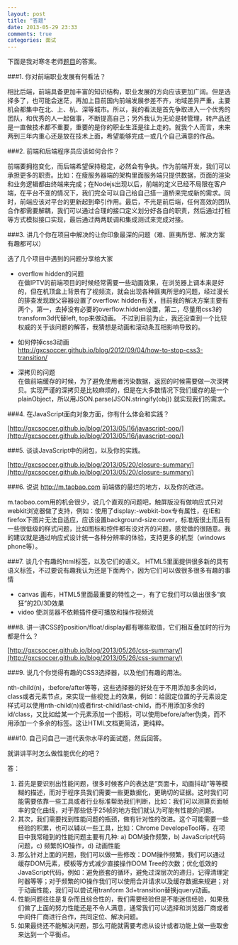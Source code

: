 ```yaml
---
layout: post
title: "答题"
date: 2013-05-29 23:33
comments: true
categories: 面试
---
```

下面是我对寒冬老师[题目](https://github.com/wintercn/blog/issues/5)的答案。


###1. 你对前端职业发展有何看法？

相比后端，前端具备更加丰富的知识结构，职业发展的方向应该更加广阔。但是选择多了，也可能会迷茫，再加上目前国内前端发展参差不齐，地域差异严重，主要机会都集中在北、上、杭、深等城市。所以，我的看法是首先争取进入一个优秀的团队，和优秀的人一起做事，不断提高自己；另外我认为无论是转管理，转产品还是一直做技术都不重要，重要的是你的职业生涯是往上走的。就我个人而言，未来两到三年内重心还是放在技术上面，希望能够完成一或几个自己满意的作品。

###2. 前端和后端程序员应该如何合作？

前端要拥抱变化，而后端希望保持稳定，必然会有争执。作为前端开发，我们可以承担更多的职责。比如：在瘦服务器端的架构里面服务端只提供数据，页面的渲染和业务逻辑都由终端来完成；在Nodejs出现以后，前端的定义已经不局限在客户端，在平台不变的情况下，我们完全可以自己给自己搭一道桥来完成新的需求。同时，前端应该对平台的更新起到牵引作用。最后，不光是前后端，任何高效的团队合作都需要解耦，我们可以通过合理的接口定义划分好各自的职责，然后通过打桩等方式模拟接口实现，最后通过两两联调和集成测试来完成对接。

###3. 讲几个你在项目中解决的让你印象最深的问题（难、匪夷所思、解决方案有趣都可以）

选了几个项目中遇到的问题分享给大家

* overflow hidden的问题  
在做IPTV的前端项目的时候经常需要一些动画效果，在浏览器上调本来是好的，但在机顶盒上背景有了视频流，就会出现各种匪夷所思的问题，经过漫长的排查发现跟父容器设置了overflow: hidden有关，目前我的解决方案主要有两个，第一，去掉没有必要的overflow:hidden设置，第二，尽量用css3的transform3d代替left, top来做动画。 不过到目前为止，我还没查到一个比较权威的关于该问题的解答，我猜想是动画和滚动条互相影响导致的。

* 如何停掉css3动画  
http://gxcsoccer.github.io/blog/2012/09/04/how-to-stop-css3-transition/

* 深拷贝的问题  
在做前端缓存的时候，为了避免使用者污染数据，返回的时候需要做一次深拷贝。实现严谨的深拷贝是比较麻烦的，但是在大多数情况下我们缓存的是一个plainObject，所以用JSON.parse(JSON.stringify(obj)) 就实现我们的需求。

###4. 在JavaScript面向对象方面，你有什么体会和实践？

[http://gxcsoccer.github.io/blog/2013/05/16/javascript-oop/](http://gxcsoccer.github.io/blog/2013/05/16/javascript-oop/)

###5. 谈谈JavaScript中的闭包，以及你的实践。

[http://gxcsoccer.github.io/blog/2013/05/20/closure-summary/](http://gxcsoccer.github.io/blog/2013/05/20/closure-summary/)

###6. 说说 http://m.taobao.com 前端做的最烂的地方，以及你的改进。

m.taobao.com用的机会很少，说几个直观的问题吧，触屏版没有做响应式只对webkit浏览器做了支持，例如：使用了display:-webkit-box专有属性，在IE和firefox下图片无法自适应，应该设置background-size:cover，标准版很土而且有一些很低级的样式问题，比如图标和控件都有没对齐的问题，感觉做的很随意。我的建议就是通过响应式设计统一各种分辨率的体验，支持更多的机型（windows phone等）。

###7. 谈几个有趣的html标签，以及它们的语义。
HTML5里面提供很多新的具有语义标签，不过要说有趣我认为还是下面两个，因为它们可以做很多很多有趣的事情

* canvas 画布，HTML5里面最重要的特性之一，有了它我们可以做出很多“疯狂”的2D/3D效果
* video 使浏览器不依赖插件便可播放和操作视频流

###8. 讲一讲CSS的position/float/display都有哪些取值，它们相互叠加时的行为都是什么？

[http://gxcsoccer.github.io/blog/2013/05/26/css-summary/](http://gxcsoccer.github.io/blog/2013/05/26/css-summary/)

###9. 说几个你觉得有趣的CSS3选择器，以及他们有趣的用法。

nth-child(n)，:before/after等等，这些选择器的好处在于不用添加多余的id，class或者元素节点，来实现一些视觉上的效果，例如：给固定位置的子元素设定样式可以使用nth-child(n)或者first-child/last-child，而不用添加多余的id/class，又比如给某一个元素添加一个图标，可以使用before/after伪类，而不用添加一个多余的标签。这让HTML文档更简洁，更纯粹。

###10. 自己问自己一道代表你水平的面试题，然后回答。

就讲讲平时怎么做性能优化的吧？

答：
1. 首先是要识别出性能问题，很多时候客户的表达是“页面卡，动画抖动”等等模糊的描述，而对于程序员我们需要一些更数据化，更确切的证据。这时我们可能需要依靠一些工具或者行业标准帮助我们判断，比如：我们可以测算页面帧率的变化曲线，对于那些低于25帧的地方我们就认为可能有性能的问题。
2. 其次，我们需要找到性能问题的瓶颈，做有针对性的改进。这个可能需要一些经验的积累，也可以辅以一些工具，比如：Chrome DevelopeTool等，在项目中我常碰到的性能问题主要有几种: a) DOM操作频繁，b) JavaScript代码问题，c) 频繁的IO操作，d) 动画性能   
3. 那么针对上面的问题，我们可以做一些修改：DOM操作频繁，我们可以通过缓存DOM元素，模板等方式减少直接操作DOM Tree的次数；优化低效的JavaScript代码，例如：避免嵌套的循环，避免过深层次的递归，记得清理定时器等等；对于频繁的IO操作我们可以使用合并请求以及缓存数据来规避；对于动画性能，我们可以尝试用tranform 3d+transition替换jquery动画。  
4. 性能问题往往是复杂而且综合性的，我们需要经验但是不能迷信经验，如果我们做了上面的努力性能还是不令人满意，通常我们可以选择和浏览器厂商或者中间件厂商进行合作，共同定位、解决问题。  
5. 如果最终还不能解决问题，那么可能就需要考虑从设计或者功能上做一些取舍来达到一个平衡点。